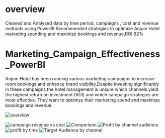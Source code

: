 # overview 
Cleaned and Analyzed data by time period, campaigns , cost and revenue methods using PowerBI
Recommended strategies to optimize Anjum Hotel marketing spending and maximize bookings and revenue,ROI 62\%
# Marketing_Campaign_Effectiveness_PowerBI
Anjum Hotel has been running various marketing campaigns to increase room bookings and enhance brand visibility.Despite investing significantly in these campaigns,the hotel management is unsure which channels yield the highest return on investment (ROI) and which campaign strategies are most effective. They want to optimize their marketing spend and maximize bookings and revenue.

![overview](https://github.com/user-attachments/assets/8e10b263-2121-4101-b0f1-b6de9d95b823)

![campaign revenue vs cost](https://github.com/user-attachments/assets/bf62831c-7118-4d3d-86c6-131131b41919)
![Comparison](https://github.com/user-attachments/assets/844f7df4-a703-4d30-8751-b5a58f07713a)
![Profit by channel   audience](https://github.com/user-attachments/assets/01d373d5-fe4d-418b-93af-38dfde48dc4b)
![profit by time](https://github.com/user-attachments/assets/256390a5-387c-4864-9b5e-ff7769f3d5b0)
![Target Audience by channel ](https://github.com/user-attachments/assets/8ed4be38-dc56-4994-9215-97dc1d155752)
